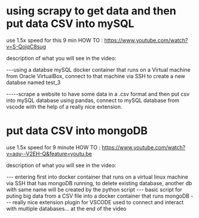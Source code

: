 # using scrapy to get data and then put data CSV into mySQL
use 1.5x speed for this 9 min HOW TO : https://www.youtube.com/watch?v=S-QojqC8sug

description of what you will see in the video:

---using a databse mySQL docker container that runs on a Virtual machine from Oracle VirtualBox, connect to that machine via SSH to create a new databse named test_3

-----scrape a website to have some data in a .csv format and then put csv into mySQL database using pandas, connect to mySQL database from vscode with the help of a really nice extension.
# put data CSV into mongoDB
use 1.5x speed for 9 minute HOW TO : https://www.youtube.com/watch?v=aqy--V2EH-Q&feature=youtu.be

description of what you will see in the video:

--- entering first into docker container that runs on a virtual linux machine via SSH that has mongoDB running, to delete existing database, another db with same name will be created by the python script
--- basic script for puting big data from a CSV file into a docker container that runs mongoDB
--- really nice extension plugin for VSCODE used to connect and interact with multiple databases... at the end of the video
